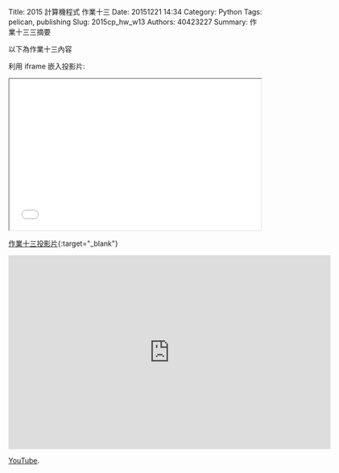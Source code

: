 Title: 2015 計算機程式 作業十三
Date: 20151221 14:34
Category: Python
Tags: pelican, publishing
Slug: 2015cp_hw_w13
Authors: 40423227
Summary: 作業十三三摘要

以下為作業十三內容

利用 iframe 嵌入投影片:

<iframe src="40423227_cp_w13_p.html" width="500" height="300"></iframe>

[作業十三投影片](40423227_cp_w13_p.html){:target="_blank"}

<iframe width="640" height="385" src="https://www.youtube.com/embed/zRBrg_QSB8w" frameborder="0" allowfullscreen></iframe>
 <p><a  href="https://www.youtube.com/">YouTube</a>.</p>
